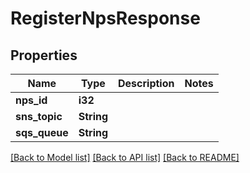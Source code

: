 # RegisterNpsResponse

## Properties

Name | Type | Description | Notes
------------ | ------------- | ------------- | -------------
**nps_id** | **i32** |  | 
**sns_topic** | **String** |  | 
**sqs_queue** | **String** |  | 

[[Back to Model list]](../README.md#documentation-for-models) [[Back to API list]](../README.md#documentation-for-api-endpoints) [[Back to README]](../README.md)


